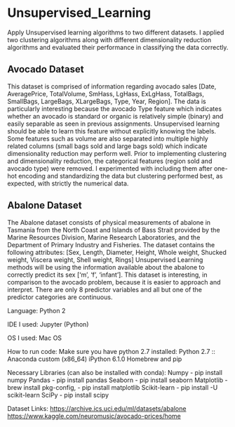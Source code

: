 # Unsupervised_Learning
Apply Unsupervised learning algorithms to two different datasets. I applied two clustering algorithms along with different dimensionality reduction algorithms and evaluated their performance in classifying the data correctly.

## Avocado Dataset
This dataset is comprised of information regarding avocado sales [Date, AveragePrice,
TotalVolume, SmHass, LgHass, ExLgHass, TotalBags, SmallBags, LargeBags, XLargeBags,
Type, Year, Region]. The data is particularly interesting because the avocado Type feature 
which indicates whether an avocado is standard or organic is relatively simple (binary) and 
easily separable as seen in previous assignments. Unsupervised learning
should be able to learn this feature without explicitly knowing the labels. Some features such as
volume are also separated into multiple highly related columns (small bags sold and large bags
sold) which indicate dimensionality reduction may perform well. 
Prior to implementing clustering and dimensionality reduction, the categorical features (region
sold and avocado type) were removed. I experimented with including them after one-hot
encoding and standardizing the data but clustering performed best, as expected, with strictly the
numerical data.

## Abalone Dataset
The Abalone dataset consists of physical measurements of abalone in Tasmania from the North
Coast and Islands of Bass Strait provided by the Marine Resources Division, Marine Research
Laboratories, and the Department of Primary Industry and Fisheries. The dataset contains the
following attributes: [Sex, Length, Diameter, Height, Whole weight, Shucked weight, Viscera
weight, Shell weight, Rings]
Unsupervised Learning methods will be using the information available about the abalone to
correctly predict its sex [‘m’, ‘f’, ‘infant’]. This dataset is interesting, in comparison to the avocado
problem, because it is easier to approach and interpret. There are only 8 predictor variables and
all but one of the predictor categories are continuous.

Language:
Python 2

IDE I used: 
Jupyter (Python)

OS I used: Mac OS

How to run code:
Make sure you have python 2.7 installed:
Python 2.7 :: Anaconda custom (x86_64)
iPython 6.1.0
Homebrew and pip

Necessary Libraries (can also be installed with conda):
Numpy  - pip install numpy
Pandas  -  pip install pandas
Seaborn  - pip install seaborn
Matplotlib  - brew install pkg-config, 
    - pip install matplotlib
Scikit-learn - pip install -U scikit-learn
SciPy - pip install scipy

Dataset Links:
https://archive.ics.uci.edu/ml/datasets/abalone
https://www.kaggle.com/neuromusic/avocado-prices/home

